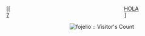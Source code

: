 [[<a href="#hola" style="margin: 300px;">HOLA?</a>
]<p align="center"><img src="https://profile-counter.glitch.me/{botato300}/count.svg" alt="fojelio :: Visitor's Count" /></p>
